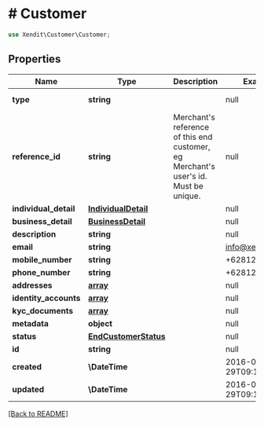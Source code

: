 # # Customer


```php
use Xendit\Customer\Customer;
```
## Properties

| Name | Type | Description | Examples | Notes |
| ------------ | ------------- | ------------- | ------------- | -------------|
| **type** | **string** |  | null |  [default to 'INDIVIDUAL'] |
| **reference_id** | **string** | Merchant&#39;s reference of this end customer, eg Merchant&#39;s user&#39;s id. Must be unique. | null |  |
| **individual_detail** | [**IndividualDetail**](IndividualDetail.md) |  | null |  |
| **business_detail** | [**BusinessDetail**](BusinessDetail.md) |  | null |  |
| **description** | **string** |  | null |  |
| **email** | **string** |  | info@xendit.co |  |
| **mobile_number** | **string** |  | +6281295412345 |  |
| **phone_number** | **string** |  | +6281295412345 |  |
| **addresses** | [**array**](Address.md) |  | null |  |
| **identity_accounts** | [**array**](IdentityAccountResponse.md) |  | null |  |
| **kyc_documents** | [**array**](KYCDocumentResponse.md) |  | null |  |
| **metadata** | **object** |  | null |  |
| **status** | [**EndCustomerStatus**](EndCustomerStatus.md) |  | null |  [optional] |
| **id** | **string** |  | null |  |
| **created** | **\DateTime** |  | 2016-08-29T09:12:33.001Z |  |
| **updated** | **\DateTime** |  | 2016-08-29T09:12:33.001Z |  |


[[Back to README]](../../README.md)
